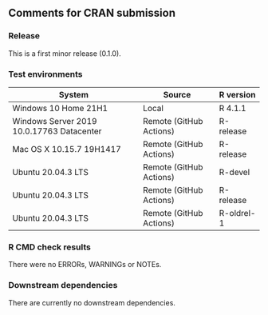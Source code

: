 ## Comments for CRAN submission

### Release

This is a first minor release (0.1.0).

### Test environments

| System                                    | Source                  | R version  |
|-------------------------------------------|-------------------------|------------|
| Windows 10 Home 21H1                      | Local                   | R 4.1.1    |
| Windows Server 2019 10.0.17763 Datacenter | Remote (GitHub Actions) | R-release  |
| Mac OS X 10.15.7 19H1417                  | Remote (GitHub Actions) | R-release  |
| Ubuntu 20.04.3 LTS                        | Remote (GitHub Actions) | R-devel    |
| Ubuntu 20.04.3 LTS                        | Remote (GitHub Actions) | R-release  |
| Ubuntu 20.04.3 LTS                        | Remote (GitHub Actions) | R-oldrel-1 |

### R CMD check results

There were no ERRORs, WARNINGs or NOTEs.

### Downstream dependencies

There are currently no downstream dependencies.
